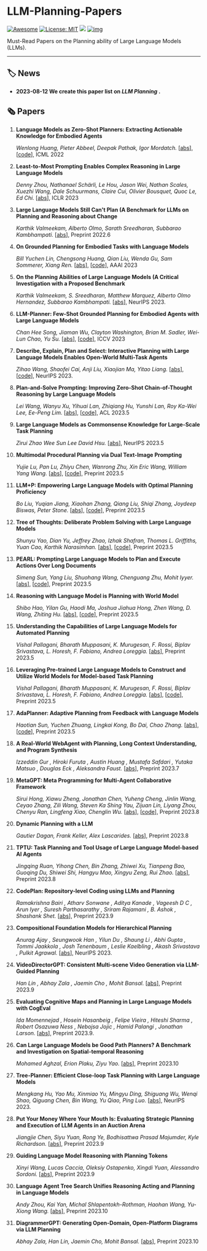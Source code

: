 # LLM-Planning-Papers

[![Awesome](https://camo.githubusercontent.com/64f8905651212a80869afbecbf0a9c52a5d1e70beab750dea40a994fa9a9f3c6/68747470733a2f2f617765736f6d652e72652f62616467652e737667)](https://github.com/AGI-Edgerunners/LLM-Planning-Papers) [![License: MIT](https://camo.githubusercontent.com/fd551ba4b042d89480347a0e74e31af63b356b2cac1116c7b80038f41b04a581/68747470733a2f2f696d672e736869656c64732e696f2f62616467652f4c6963656e73652d4d49542d677265656e2e737667)](https://opensource.org/licenses/MIT) <img src="https://img.shields.io/github/last-commit/tensorflow/tensorflow.svg"/> [![img](https://camo.githubusercontent.com/eafac29b763e18c4d80c680d6a179f348cfa2afbc8d3a45642df19fd580d2404/68747470733a2f2f696d672e736869656c64732e696f2f62616467652f5052732d57656c636f6d652d726564)](https://camo.githubusercontent.com/eafac29b763e18c4d80c680d6a179f348cfa2afbc8d3a45642df19fd580d2404/68747470733a2f2f696d672e736869656c64732e696f2f62616467652f5052732d57656c636f6d652d726564)

Must-Read Papers on the Planning ability of Large Language Models (LLMs).

---

## 🏷️ News

- **2023-08-12 We create this paper list on *LLM Planning* .**

## 🗞️ Papers

1. **Language Models as Zero-Shot Planners: Extracting Actionable Knowledge for Embodied Agents**

   *Wenlong Huang, Pieter Abbeel, Deepak Pathak, Igor Mordatch.* [[abs](https://arxiv.org/abs/2201.07207)], [[code](https://huangwl18.github.io/language-planner)], ICML 2022

1. **Least-to-Most Prompting Enables Complex Reasoning in Large Language Models**

   *Denny Zhou, Nathanael Schärli, Le Hou, Jason Wei, Nathan Scales, Xuezhi Wang, Dale Schuurmans, Claire Cui, Olivier Bousquet, Quoc Le, Ed Chi.* [[abs](https://arxiv.org/abs/2205.10625)], ICLR 2023

1. **Large Language Models Still Can't Plan (A Benchmark for LLMs on Planning and Reasoning about Change**

   *Karthik Valmeekam, Alberto Olmo, Sarath Sreedharan, Subbarao Kambhampati.* [[abs](https://arxiv.org/abs/2206.10498)], Preprint 2022.6

1. **On Grounded Planning for Embodied Tasks with Language Models**

   *Bill Yuchen Lin, Chengsong Huang, Qian Liu, Wenda Gu, Sam Sommerer, Xiang Ren.* [[abs](https://arxiv.org/abs/2209.00465)], [[code](https://github.com/INK-USC/G-PlanET)], AAAI 2023

1. **On the Planning Abilities of Large Language Models (A Critical Investigation with a Proposed Benchmark**

   *Karthik Valmeekam, S. Sreedharan, Matthew Marquez, Alberto Olmo Hernandez, Subbarao Kambhampati.* [[abs](https://arxiv.org/abs/2302.06706)], NeurIPS 2023.

1. **LLM-Planner: Few-Shot Grounded Planning for Embodied Agents with Large Language Models**

   *Chan Hee Song, Jiaman Wu, Clayton Washington, Brian M. Sadler, Wei-Lun Chao, Yu Su.* [[abs](https://arxiv.org/abs/2212.04088)], [[code](https://dki-lab.github.io/LLM-Planner/)], ICCV 2023

1. **Describe, Explain, Plan and Select: Interactive Planning with Large Language Models Enables Open-World Multi-Task Agents**

   *Zihao Wang, Shaofei Cai, Anji Liu, Xiaojian Ma, Yitao Liang.* [[abs](https://arxiv.org/abs/2302.01560)], [[code](https://github.com/CraftJarvis/MC-Planner)], NeurIPS 2023.

1. **Plan-and-Solve Prompting: Improving Zero-Shot Chain-of-Thought Reasoning by Large Language Models**

   *Lei Wang, Wanyu Xu, Yihuai Lan, Zhiqiang Hu, Yunshi Lan, Roy Ka-Wei Lee, Ee-Peng Lim.* [[abs](https://arxiv.org/abs/2305.04091)], [[code](https://github.com/AGI-Edgerunners/Plan-and-Solve-Prompting)], ACL 2023.5

1. **Large Language Models as Commonsense Knowledge for Large-Scale Task Planning**

   *Zirui Zhao Wee Sun Lee David Hsu.* [[abs](https://arxiv.org/abs/2305.14078)], NeurIPS 2023.5

1. **Multimodal Procedural Planning via Dual Text-Image Prompting**

   *Yujie Lu, Pan Lu, Zhiyu Chen, Wanrong Zhu, Xin Eric Wang, William Yang Wang.* [[abs](https://arxiv.org/abs/2305.01795)], [[code](https://github.com/YujieLu10/TIP)], Preprint 2023.5

1. **LLM+P: Empowering Large Language Models with Optimal Planning Proficiency**

   *Bo Liu, Yuqian Jiang, Xiaohan Zhang, Qiang Liu, Shiqi Zhang, Joydeep Biswas, Peter Stone.* [[abs](https://arxiv.org/abs/2304.11477)], [[code](https://github.com/Cranial-XIX/llm-pddl.git)], Preprint 2023.5

1. **Tree of Thoughts: Deliberate Problem Solving with Large Language Models**

   *Shunyu Yao, Dian Yu, Jeffrey Zhao, Izhak Shafran, Thomas L. Griffiths, Yuan Cao, Karthik Narasimhan.* [[abs](https://arxiv.org/abs/2305.10601)], [[code](https://github.com/ysymyth/tree-of-thought-llm)], Preprint 2023.5

1. **PEARL: Prompting Large Language Models to Plan and Execute Actions Over Long Documents**

   *Simeng Sun, Yang Liu, Shuohang Wang, Chenguang Zhu, Mohit Iyyer.* [[abs](https://arxiv.org/abs/2305.14564)], [[code](https://github.com/SimengSun/pearl)], Preprint 2023.5

1. **Reasoning with Language Model is Planning with World Model**

   *Shibo Hao, Yilan Gu, Haodi Ma, Joshua Jiahua Hong, Zhen Wang, D. Wang, Zhiting Hu.* [[abs](https://arxiv.org/abs/2305.14992)], [[code](https://github.com/SimengSun/pearl)], Preprint 2023.5

1. **Understanding the Capabilities of Large Language Models for Automated Planning**

   *Vishal Pallagani, Bharath Muppasani, K. Murugesan, F. Rossi, Biplav Srivastava, L. Horesh, F. Fabiano, Andrea Loreggia.* [[abs](https://arxiv.org/abs/2305.16151)], Preprint 2023.5

1. **Leveraging Pre-trained Large Language Models to Construct and Utilize World Models for Model-based Task Planning**

   *Vishal Pallagani, Bharath Muppasani, K. Murugesan, F. Rossi, Biplav Srivastava, L. Horesh, F. Fabiano, Andrea Loreggia.* [[abs](https://arxiv.org/abs/2305.14909)], [[code](https://github.com/GuanSuns/LLMs-World-Models-for-Planning)], Preprint 2023.5

1. **AdaPlanner: Adaptive Planning from Feedback with Language Models**

   *Haotian Sun, Yuchen Zhuang, Lingkai Kong, Bo Dai, Chao Zhang.* [[abs](https://arxiv.org/abs/2305.16653)], [[code](https://github.com/haotiansun14/AdaPlanner)], Preprint 2023.5

1. **A Real-World WebAgent with Planning, Long Context Understanding, and Program Synthesis**

   *Izzeddin Gur , Hiroki Furuta , Austin Huang , Mustafa Safdari , Yutaka Matsuo , Douglas Eck , Aleksandra Faust.* [[abs](https://arxiv.org/abs/2307.12856)], Preprint 2023.7

1. **MetaGPT: Meta Programming for Multi-Agent Collaborative Framework**

   *Sirui Hong, Xiawu Zheng, Jonathan Chen, Yuheng Cheng, Jinlin Wang, Ceyao Zhang, Zili Wang, Steven Ka Shing Yau, Zijuan Lin, Liyang Zhou, Chenyu Ran, Lingfeng Xiao, Chenglin Wu.* [[abs](https://arxiv.org/abs/2308.00352)], [[code](https://github.com/geekan/metagpt)], Preprint 2023.8

1. **Dynamic Planning with a LLM**

   *Gautier Dagan, Frank Keller, Alex Lascarides.* [[abs](https://arxiv.org/abs/2308.06391)], Preprint 2023.8

1. **TPTU: Task Planning and Tool Usage of Large Language Model-based AI Agents**

   *Jingqing Ruan, Yihong Chen, Bin Zhang, Zhiwei Xu, Tianpeng Bao, Guoqing Du, Shiwei Shi, Hangyu Mao, Xingyu Zeng, Rui Zhao.* [[abs](https://arxiv.org/abs/2308.03427)], Preprint 2023.8

1. **CodePlan: Repository-level Coding using LLMs and Planning**

    *Ramakrishna Bairi , Atharv Sonwane , Aditya Kanade , Vageesh D C , Arun Iyer , Suresh Parthasarathy , Sriram Rajamani , B. Ashok , Shashank Shet.* [[abs](https://arxiv.org/abs/2309.12499)], Preprint 2023.9

1. **Compositional Foundation Models for Hierarchical Planning**

    *Anurag Ajay , Seungwook Han , Yilun Du , Shaung Li , Abhi Gupta , Tommi Jaakkola , Josh Tenenbaum , Leslie Kaelbling , Akash Srivastava , Pulkit Agrawal.* [[abs](https://arxiv.org/abs/2309.08587)], NeurIPS 2023.

1. **VideoDirectorGPT: Consistent Multi-scene Video Generation via LLM-Guided Planning**

    *Han Lin , Abhay Zala , Jaemin Cho , Mohit Bansal.* [[abs](https://arxiv.org/abs/2309.15091)], Preprint 2023.9

1. **Evaluating Cognitive Maps and Planning in Large Language Models with CogEval**

    *Ida Momennejad , Hosein Hasanbeig , Felipe Vieira , Hiteshi Sharma , Robert Osazuwa Ness , Nebojsa Jojic , Hamid Palangi , Jonathan Larson.* [[abs](https://arxiv.org/abs/2309.15129)], Preprint 2023.9.

1. **Can Large Language Models be Good Path Planners? A Benchmark and Investigation on Spatial-temporal Reasoning**

    *Mohamed Aghzal, Erion Plaku, Ziyu Yao.* [[abs](https://arxiv.org/abs/2310.03249)], Preprint 2023.10

1. **Tree-Planner: Efficient Close-loop Task Planning with Large Language Models**

    *Mengkang Hu, Yao Mu, Xinmiao Yu, Mingyu Ding, Shiguang Wu, Wenqi Shao, Qiguang Chen, Bin Wang, Yu Qiao, Ping Luo.* [[abs](https://arxiv.org/abs/2310.08582)], NeurIPS 2023.

1. **Put Your Money Where Your Mouth Is: Evaluating Strategic Planning and Execution of LLM Agents in an Auction Arena**

    *Jiangjie Chen, Siyu Yuan, Rong Ye, Bodhisattwa Prasad Majumder, Kyle Richardson.* [[abs](https://arxiv.org/abs/2310.05746)], Preprint 2023.9

1. **Guiding Language Model Reasoning with Planning Tokens**

    *Xinyi Wang, Lucas Caccia, Oleksiy Ostapenko, Xingdi Yuan, Alessandro Sordoni.* [[abs](https://arxiv.org/abs/2310.05707)], Preprint 2023.9

1. **Language Agent Tree Search Unifies Reasoning Acting and Planning in Language Models**

    *Andy Zhou, Kai Yan, Michal Shlapentokh-Rothman, Haohan Wang, Yu-Xiong Wang.* [[abs](https://arxiv.org/abs/2310.04406)], Preprint 2023.10

1. **DiagrammerGPT: Generating Open-Domain, Open-Platform Diagrams via LLM Planning**

    *Abhay Zala, Han Lin, Jaemin Cho, Mohit Bansal.* [[abs](https://arxiv.org/abs/2310.12128)], Preprint 2023.10




